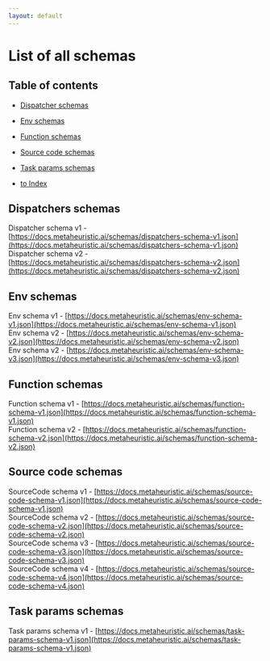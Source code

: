 ```yaml
---
layout: default
---
```


# List of all schemas

## Table of contents

- [Dispatcher schemas](#dispatcher-schemas)
- [Env schemas](#env-schemas)
- [Function schemas](#function-schemas)
- [Source code schemas](#source-code-schemas)
- [Task params schemas](#task-params-schemas)

- [to Index](/index)

## Dispatchers schemas

Dispatcher schema v1 - [https://docs.metaheuristic.ai/schemas/dispatchers-schema-v1.json](https://docs.metaheuristic.ai/schemas/dispatchers-schema-v1.json)  
Dispatcher schema v2 - [https://docs.metaheuristic.ai/schemas/dispatchers-schema-v2.json](https://docs.metaheuristic.ai/schemas/dispatchers-schema-v2.json)  

## Env schemas

Env schema v1 - [https://docs.metaheuristic.ai/schemas/env-schema-v1.json](https://docs.metaheuristic.ai/schemas/env-schema-v1.json)  
Env schema v2 - [https://docs.metaheuristic.ai/schemas/env-schema-v2.json](https://docs.metaheuristic.ai/schemas/env-schema-v2.json)  
Env schema v2 - [https://docs.metaheuristic.ai/schemas/env-schema-v3.json](https://docs.metaheuristic.ai/schemas/env-schema-v3.json)  

## Function schemas

Function schema v1 - [https://docs.metaheuristic.ai/schemas/function-schema-v1.json](https://docs.metaheuristic.ai/schemas/function-schema-v1.json)  
Function schema v2 - [https://docs.metaheuristic.ai/schemas/function-schema-v2.json](https://docs.metaheuristic.ai/schemas/function-schema-v2.json)  

## Source code schemas

SourceCode schema v1 - [https://docs.metaheuristic.ai/schemas/source-code-schema-v1.json](https://docs.metaheuristic.ai/schemas/source-code-schema-v1.json)  
SourceCode schema v2 - [https://docs.metaheuristic.ai/schemas/source-code-schema-v2.json](https://docs.metaheuristic.ai/schemas/source-code-schema-v2.json)  
SourceCode schema v3 - [https://docs.metaheuristic.ai/schemas/source-code-schema-v3.json](https://docs.metaheuristic.ai/schemas/source-code-schema-v3.json)  
SourceCode schema v4 - [https://docs.metaheuristic.ai/schemas/source-code-schema-v4.json](https://docs.metaheuristic.ai/schemas/source-code-schema-v4.json)  

## Task params schemas

Task params schema v1 - [https://docs.metaheuristic.ai/schemas/task-params-schema-v1.json](https://docs.metaheuristic.ai/schemas/task-params-schema-v1.json)    
